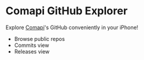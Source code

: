# Comapi GitHub Explorer

Explore [Comapi](http://comapi.com/)'s GitHub conveniently in your iPhone!

- Browse public repos
- Commits view
- Releases view

